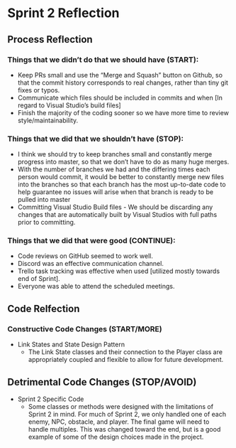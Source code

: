 # Sprint 2 Reflection

## Process Reflection

### Things that we didn’t do that we should have (START):
* Keep PRs small and use the “Merge and Squash” button on Github, so that the commit history corresponds to real changes, rather than tiny git fixes or typos.
* Communicate which files should be included in commits and when [In  regard to Visual Studio’s build files]
* Finish the majority of the coding sooner so we have more time to review style/maintainability.

### Things that we did that we shouldn’t have (STOP):
* I think we should try to keep branches small and constantly merge progress into master, so that we don’t have to do as many huge merges.
* With the number of branches we had and the differing times each person would commit, it would be better to constantly merge new files into the branches so that each branch has the most up-to-date code to help guarantee no issues will arise when that branch is ready to be pulled into master
* Committing Visual Studio Build files - We should be discarding any changes that are automatically built by Visual Studios with full paths prior to committing.

### Things that we did that were good (CONTINUE):
* Code reviews on GitHub seemed to work well.
* Discord was an effective communication channel.
* Trello task tracking was effective when used [utilized mostly towards end of Sprint].
* Everyone was able to attend the scheduled meetings.

## Code Relfection

### Constructive Code Changes (START/MORE)
* Link States and State Design Pattern
  * The Link State classes and their connection to the Player class are appropriately coupled and flexible to allow for future development.
## Detrimental Code Changes (STOP/AVOID)
* Sprint 2 Specific Code
  * Some classes or methods were designed with the limitations of Sprint 2 in mind. For much of Sprint 2, we only handled one of each enemy, NPC, obstacle, and player. The final game will need to handle multiples. This was changed toward the end, but is a good example of some of the design choices made in the project.
